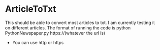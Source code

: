 # ArticleToTxt
This should be able to convert most articles to txt. I am currently testing it on different articles.
The format of running the code is python PythonNewspaper.py https://<url>(whatever the url is)</url>
 - You can use http or https
